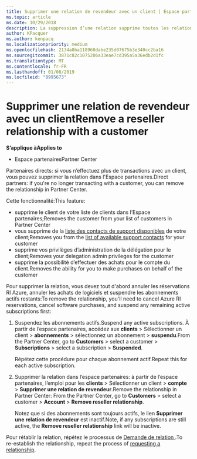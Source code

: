 ```yaml
---
title: Supprimer une relation de revendeur avec un client | Espace partenaires
ms.topic: article
ms.date: 10/29/2018
description: La suppression d’une relation supprime toutes les relations commerciales clôturées de votre affichage dans l'Espace partenaires.
author: KPacquer
ms.author: kenpacq
ms.localizationpriority: medium
ms.openlocfilehash: 2134a8ba118960dabe235d07675b3e340cc2ba16
ms.sourcegitcommit: 3871c82c1075206a33eae7cd395a5a36edb2d1fc
ms.translationtype: MT
ms.contentlocale: fr-FR
ms.lasthandoff: 01/08/2019
ms.locfileid: "8995673"
---
```

# <a name="remove-a-reseller-relationship-with-a-customer"></a><span data-ttu-id="4f157-103">Supprimer une relation de revendeur avec un client</span><span class="sxs-lookup"><span data-stu-id="4f157-103">Remove a reseller relationship with a customer</span></span>

**<span data-ttu-id="4f157-104">S’applique à</span><span class="sxs-lookup"><span data-stu-id="4f157-104">Applies to</span></span>**

-   <span data-ttu-id="4f157-105">Espace partenaires</span><span class="sxs-lookup"><span data-stu-id="4f157-105">Partner Center</span></span>

<span data-ttu-id="4f157-106">Partenaires directs: si vous n’effectuez plus de transactions avec un client, vous pouvez supprimer la relation dans l'Espace partenaires.</span><span class="sxs-lookup"><span data-stu-id="4f157-106">Direct partners: if you're no longer transacting with a customer, you can remove the relationship in Partner Center.</span></span> 

<span data-ttu-id="4f157-107">Cette fonctionnalité:</span><span class="sxs-lookup"><span data-stu-id="4f157-107">This feature:</span></span>
*  <span data-ttu-id="4f157-108">supprime le client de votre liste de clients dans l’Espace partenaires;</span><span class="sxs-lookup"><span data-stu-id="4f157-108">Removes the customer from your list of customers in Partner Center</span></span>
*  <span data-ttu-id="4f157-109">vous supprime de la [liste des contacts de support disponibles](assign-support-contacts.md) de votre client;</span><span class="sxs-lookup"><span data-stu-id="4f157-109">Removes you from the [list of available support contacts](assign-support-contacts.md) for your customer</span></span>
*  <span data-ttu-id="4f157-110">supprime vos privilèges d’administration de la délégation pour le client;</span><span class="sxs-lookup"><span data-stu-id="4f157-110">Removes your delegation admin privileges for the customer</span></span>
*  <span data-ttu-id="4f157-111">supprime la possibilité d’effectuer des achats pour le compte du client.</span><span class="sxs-lookup"><span data-stu-id="4f157-111">Removes the ability for you to make purchases on behalf of the customer</span></span>

<span data-ttu-id="4f157-112">Pour supprimer la relation, vous devez tout d'abord annuler les réservations RI Azure, annuler les achats de logiciels et suspendre les abonnements actifs restants:</span><span class="sxs-lookup"><span data-stu-id="4f157-112">To remove the relationship, you'll need to cancel Azure RI reservations, cancel software purchases, and suspend any remaining active subscriptions first:</span></span>
1. <span data-ttu-id="4f157-113">Suspendez les abonnements actifs.</span><span class="sxs-lookup"><span data-stu-id="4f157-113">Suspend any active subscriptions.</span></span> <span data-ttu-id="4f157-114">À partir de l’espace partenaires, accédez aux **clients** > Sélectionner un client > **abonnements** > sélectionnez un abonnement > **suspendu**.</span><span class="sxs-lookup"><span data-stu-id="4f157-114">From the Partner Center, go to **Customers** > select a customer > **Subscriptions** > select a subscription > **Suspended**.</span></span> 

   <span data-ttu-id="4f157-115">Répétez cette procédure pour chaque abonnement actif.</span><span class="sxs-lookup"><span data-stu-id="4f157-115">Repeat this for each active subscription.</span></span>

2. <span data-ttu-id="4f157-116">Supprimer la relation dans l’espace partenaires: à partir de l’espace partenaires, l’emploi pour les **clients** > Sélectionner un client > **compte** > **Supprimer une relation de revendeur**.</span><span class="sxs-lookup"><span data-stu-id="4f157-116">Remove the relationship in Partner Center: From the Partner Center, go to **Customers** > select a customer > **Account** > **Remove reseller relationship**.</span></span>

   <span data-ttu-id="4f157-117">Notez que si des abonnements sont toujours actifs, le lien **Supprimer une relation de revendeur** est inactif.</span><span class="sxs-lookup"><span data-stu-id="4f157-117">Note, if any subscriptions are still active, the **Remove reseller relationship** link will be inactive.</span></span> 

<span data-ttu-id="4f157-118">Pour rétablir la relation, répétez le processus de [Demande de relation ](request-a-relationship-with-a-customer.md).</span><span class="sxs-lookup"><span data-stu-id="4f157-118">To re-establish the relationship, repeat the process of [requesting a relationship](request-a-relationship-with-a-customer.md).</span></span>
